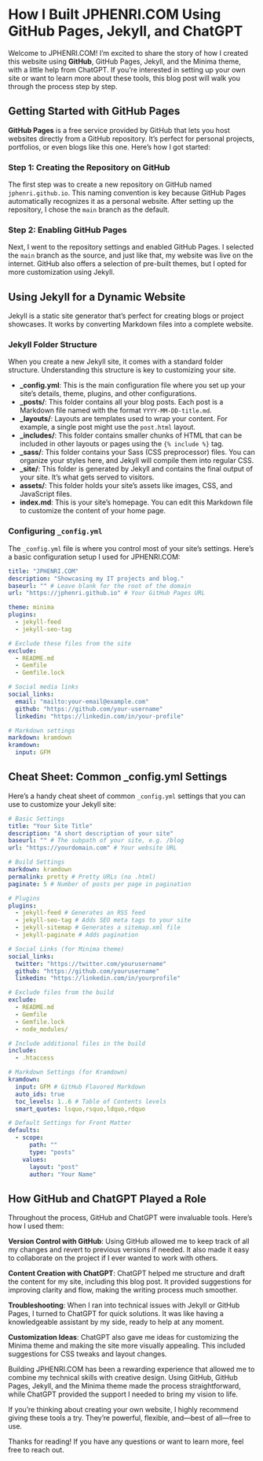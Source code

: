 # How I Built JPHENRI.COM Using GitHub Pages, Jekyll, and ChatGPT

Welcome to JPHENRI.COM! I’m excited to share the story of how I created this website using **GitHub**, GitHub Pages, Jekyll, and the Minima theme, with a little help from ChatGPT. If you’re interested in setting up your own site or want to learn more about these tools, this blog post will walk you through the process step by step.

## Getting Started with GitHub Pages

**GitHub Pages** is a free service provided by GitHub that lets you host websites directly from a GitHub repository. It’s perfect for personal projects, portfolios, or even blogs like this one. Here’s how I got started:

### Step 1: Creating the Repository on GitHub

The first step was to create a new repository on GitHub named `jphenri.github.io`. This naming convention is key because GitHub Pages automatically recognizes it as a personal website. After setting up the repository, I chose the `main` branch as the default.

### Step 2: Enabling GitHub Pages

Next, I went to the repository settings and enabled GitHub Pages. I selected the `main` branch as the source, and just like that, my website was live on the internet. GitHub also offers a selection of pre-built themes, but I opted for more customization using Jekyll.

## Using Jekyll for a Dynamic Website

Jekyll is a static site generator that’s perfect for creating blogs or project showcases. It works by converting Markdown files into a complete website.

### Jekyll Folder Structure

When you create a new Jekyll site, it comes with a standard folder structure. Understanding this structure is key to customizing your site.

- **_config.yml**: This is the main configuration file where you set up your site’s details, theme, plugins, and other configurations.
- **_posts/**: This folder contains all your blog posts. Each post is a Markdown file named with the format `YYYY-MM-DD-title.md`.
- **_layouts/**: Layouts are templates used to wrap your content. For example, a single post might use the `post.html` layout.
- **_includes/**: This folder contains smaller chunks of HTML that can be included in other layouts or pages using the `{% include %}` tag.
- **_sass/**: This folder contains your Sass (CSS preprocessor) files. You can organize your styles here, and Jekyll will compile them into regular CSS.
- **_site/**: This folder is generated by Jekyll and contains the final output of your site. It’s what gets served to visitors.
- **assets/**: This folder holds your site’s assets like images, CSS, and JavaScript files.
- **index.md**: This is your site’s homepage. You can edit this Markdown file to customize the content of your home page.

### Configuring `_config.yml`

The `_config.yml` file is where you control most of your site’s settings. Here’s a basic configuration setup I used for JPHENRI.COM:

```yaml
title: "JPHENRI.COM"
description: "Showcasing my IT projects and blog."
baseurl: "" # Leave blank for the root of the domain
url: "https://jphenri.github.io" # Your GitHub Pages URL

theme: minima
plugins:
  - jekyll-feed
  - jekyll-seo-tag

# Exclude these files from the site
exclude:
  - README.md
  - Gemfile
  - Gemfile.lock

# Social media links
social_links:
  email: "mailto:your-email@example.com"
  github: "https://github.com/your-username"
  linkedin: "https://linkedin.com/in/your-profile"

# Markdown settings
markdown: kramdown
kramdown:
  input: GFM
```

## Cheat Sheet: Common _config.yml Settings

Here’s a handy cheat sheet of common `_config.yml` settings that you can use to customize your Jekyll site:

```yaml
# Basic Settings
title: "Your Site Title"
description: "A short description of your site"
baseurl: "" # The subpath of your site, e.g. /blog
url: "https://yourdomain.com" # Your website URL

# Build Settings
markdown: kramdown
permalink: pretty # Pretty URLs (no .html)
paginate: 5 # Number of posts per page in pagination

# Plugins
plugins:
  - jekyll-feed # Generates an RSS feed
  - jekyll-seo-tag # Adds SEO meta tags to your site
  - jekyll-sitemap # Generates a sitemap.xml file
  - jekyll-paginate # Adds pagination

# Social Links (for Minima theme)
social_links:
  twitter: "https://twitter.com/yourusername"
  github: "https://github.com/yourusername"
  linkedin: "https://linkedin.com/in/yourprofile"

# Exclude files from the build
exclude:
  - README.md
  - Gemfile
  - Gemfile.lock
  - node_modules/

# Include additional files in the build
include:
  - .htaccess

# Markdown Settings (for Kramdown)
kramdown:
  input: GFM # GitHub Flavored Markdown
  auto_ids: true
  toc_levels: 1..6 # Table of Contents levels
  smart_quotes: lsquo,rsquo,ldquo,rdquo

# Default Settings for Front Matter
defaults:
  - scope:
      path: ""
      type: "posts"
    values:
      layout: "post"
      author: "Your Name"
```
## How GitHub and ChatGPT Played a Role
Throughout the process, GitHub and ChatGPT were invaluable tools. Here’s how I used them:

**Version Control with GitHub**: Using GitHub allowed me to keep track of all my changes and revert to previous versions if needed. It also made it easy to collaborate on the project if I ever wanted to work with others.

**Content Creation with ChatGPT**: ChatGPT helped me structure and draft the content for my site, including this blog post. It provided suggestions for improving clarity and flow, making the writing process much smoother.

**Troubleshooting**: When I ran into technical issues with Jekyll or GitHub Pages, I turned to ChatGPT for quick solutions. It was like having a knowledgeable assistant by my side, ready to help at any moment.

**Customization Ideas**: ChatGPT also gave me ideas for customizing the Minima theme and making the site more visually appealing. This included suggestions for CSS tweaks and layout changes.

Building JPHENRI.COM has been a rewarding experience that allowed me to combine my technical skills with creative design. Using GitHub, GitHub Pages, Jekyll, and the Minima theme made the process straightforward, while ChatGPT provided the support I needed to bring my vision to life.

If you’re thinking about creating your own website, I highly recommend giving these tools a try. They’re powerful, flexible, and—best of all—free to use.

Thanks for reading! If you have any questions or want to learn more, feel free to reach out.

